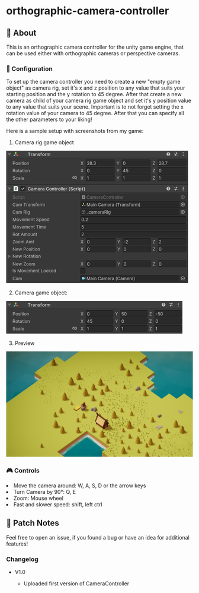 # orthographic-camera-controller

## 📸 About

This is an orthographic camera controller for the unity game engine, that can be used either with orthographic cameras or perspective cameras.

### 🔧 Configuration

To set up the camera controller you need to create a new "empty game object" as camera rig, set it's x and z position to any value that suits your starting position and the y rotation to 45 degree.
After that create a new camera as child of your camera rig game object and set it's y position value to any value that suits your scene. Important is to not forget setting the x rotation value of your camera to 45 degree. After that you can specify all the other parameters to your liking!

Here is a sample setup with screenshots from my game:

1) Camera rig game object

![camRig](images/cameraRig.png)

2) Camera game object:

![camera](images/camera.png)

3) Preview

![preview](images/cameraControllerFullScreen.png)


### 🎮 Controls

<div>
  <li>Move the camera around: W, A, S, D or the arrow keys</li>
  <li>Turn Camera by 90°: Q, E</li>
  <li>Zoom: Mouse wheel</li>
  <li>Fast and slower speed: shift, left ctrl</li>
</div>

## 🧭 Patch Notes

Feel free to open an issue, if you found a bug or have an idea for additional features!

### Changelog
<ul>
  <li>V1.0</li>
      <ul>
        <li>Uploaded first version of CameraController</li>
      </ul>
</li>

